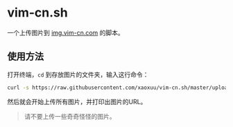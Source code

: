 # vim-cn.sh
一个上传图片到 [img.vim-cn.com](img.vim-cn.com) 的脚本。

## 使用方法

打开终端，`cd` 到存放图片的文件夹，输入这行命令：

```bash
curl -s https://raw.githubusercontent.com/xaoxuu/vim-cn.sh/master/upload_all.sh | sh
```

然后就会开始上传所有图片，并打印出图片的URL。

> 请不要上传一些奇奇怪怪的图片。

